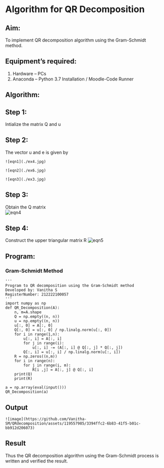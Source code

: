 # Algorithm for QR Decomposition
## Aim:
To implement QR decomposition algorithm using the Gram-Schmidt method.
## Equipment’s required:
1.	Hardware – PCs
2.	Anaconda – Python 3.7 Installation / Moodle-Code Runner
## Algorithm:
## Step 1:
Intialize the matrix Q and u
## Step 2:
The vector u and e is given by

    ![eqn1](./ex4.jpg)

    ![eqn2](./ex6.jpg)

    ![eqn3](./ex3.jpg)

## Step 3:
Obtain the Q matrix   
    ![eqn4](./ex1.jpg)
## Step 4:
Construct the upper triangular matrix R
    ![eqn5](./ex2.jpg)



## Program:
### Gram-Schmidt Method
```
''' 
Program to QR decomposition using the Gram-Schmidt method
Developed by: Vanitha S
RegisterNumber: 212222100057
'''
import numpy as np
def QR_Decomposition(A):
    n, m=A.shape
    Q = np.empty((n, n))
    u = np.empty((n, n))
    u[:, 0] = A[:, 0]
    Q[:, 0] = u[:, 0] / np.linalg.norm(u[:, 0])
    for i in range(1,n):
        u[:, i] = A[:, i]
        for j in range(i):
            u[:, i] -= (A[:, i] @ Q[:, j] * Q[:, j])
        Q[:, i] = u[:, i] / np.linalg.norm(u[:, i])
    R = np.zeros((n,m))    
    for i in range(n):
        for j in range(i, m):
            R[i ,j] = A[:, j] @ Q[:, i]
    print(Q)
    print(R)    
    
a = np.array(eval(input()))
QR_Decomposition(a)
```

## Output
```
![image](https://github.com/Vanitha-SM/QRdecomposition/assets/119557985/3394ffc2-6b83-41f5-b01c-bb912d206073)

```

## Result
Thus the QR decomposition algorithm using the Gram-Schmidt process is written and verified the result.

